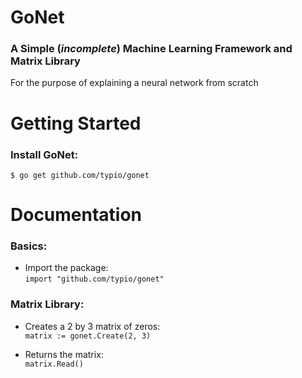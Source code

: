 # GoNet 

### A Simple (*incomplete*) Machine Learning Framework and Matrix Library
For the purpose of explaining a neural network from scratch

# Getting Started
### Install GoNet:
```
$ go get github.com/typio/gonet
```

# Documentation
### Basics:
* Import the package:  
    `import "github.com/typio/gonet"`

### Matrix Library:
* Creates a 2 by 3 matrix of zeros:  
    `matrix := gonet.Create(2, 3)`

* Returns the matrix:  
    `matrix.Read()`